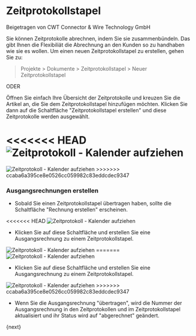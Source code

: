 # Zeitprotokollstapel
<span class="text-muted contributed-by">Beigetragen von CWT Connector & Wire Technology GmbH</span>

Sie können Zeitprotokolle abrechnen, indem Sie sie zusammenbündeln. Das gibt Ihnen die Flexibiliät die Abrechnung an den Kunden so zu handhaben wie sie es wollen. Um einen neuen Zeitprotokollstapel zu erstellen, gehen Sie zu:

>Projekte > Dokumente > Zeitprotokollstapel > Neuer Zeitprotokollstapel

ODER

Öffnen Sie einfach Ihre Übersicht der Zeitprotokolle und kreuzen Sie die Artikel an, die Sie dem Zeitprotokollstapel hinzufügen möchten. Klicken Sie dann auf die Schaltfläche "Zeitprotokollstapel erstellen" und diese Zeitprotokolle werden ausgewählt.

<<<<<<< HEAD
<img class="screenshot" alt="Zeitprotokoll - Kalender aufziehen" src="/docs/assets/img/project/time_sheet.gif">
=======
<img class="screenshot" alt="Zeitprotokoll - Kalender aufziehen" src="{{docs_base_url}}/assets/img/project/time_sheet.gif">
>>>>>>> ccaba6a395ce8e0526cc059982c83eddcdec9347

### Ausgangsrechnungen erstellen

* Sobald Sie einen Zeitprotokollstapel übertragen haben, sollte die Schaltfläche "Rechnung erstellen" erscheinen.

<<<<<<< HEAD
<img class="screenshot" alt="Zeitprotokoll - Kalender aufziehen" src="/docs/assets/img/project/time_sheet_make_invoice.png">

* Klicken Sie auf diese Schaltfläche und erstellen Sie eine Ausgangsrechnung zu einem Zeitprotokollstapel.

<img class="screenshot" alt="Zeitprotokoll - Kalender aufziehen" src="/docs/assets/img/project/time_sheet_sales_invoice.png">
=======
<img class="screenshot" alt="Zeitprotokoll - Kalender aufziehen" src="{{docs_base_url}}/assets/img/project/time_sheet_make_invoice.png">

* Klicken Sie auf diese Schaltfläche und erstellen Sie eine Ausgangsrechnung zu einem Zeitprotokollstapel.

<img class="screenshot" alt="Zeitprotokoll - Kalender aufziehen" src="{{docs_base_url}}/assets/img/project/time_sheet_sales_invoice.png">
>>>>>>> ccaba6a395ce8e0526cc059982c83eddcdec9347

* Wenn Sie die Ausgangsrechnung "übertragen", wird die Nummer der Ausgangsrechnung in den Zeitprotokollen und im Zeitprotokollstapel aktualisiert und ihr Status wird auf "abgerechnet" geändert.

{next}

